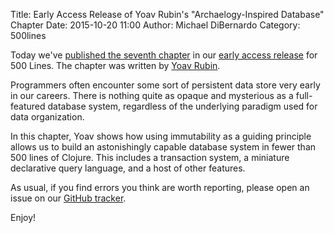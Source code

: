 Title: Early Access Release of Yoav Rubin's "Archaelogy-Inspired Database" Chapter 
Date: 2015-10-20 11:00
Author: Michael DiBernardo
Category: 500lines

Today we've [published the seventh chapter](http://aosabook.org/en/500L/an-archaeology-inspired-database.html) in our [early access
release](http://aosabook.org/blog/2015/09/500-lines-or-less-early-access-web-release/)
for 500 Lines. The chapter was written by [Yoav Rubin](https://twitter.com/yoavrubin).

Programmers often encounter some sort of persistent data store very early in
our careers. There is nothing quite as opaque and mysterious as a full-featured
database system, regardless of the underlying paradigm used for data
organization.

In this chapter, Yoav shows how using immutability as a guiding principle
allows us to build an astonishingly capable database system in fewer than 500
lines of Clojure. This includes a transaction system, a miniature declarative
query language, and a host of other features. 

As usual, if you find errors you think are worth reporting, please open an issue on our
[GitHub tracker](https://github.com/aosabook/500lines/issues). 

Enjoy!
